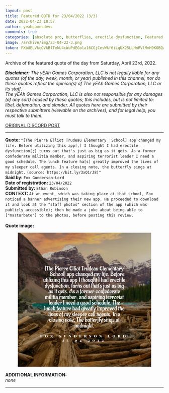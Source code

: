 ```yaml
---
layout: post
title: Featured QOTD for 23/04/2022 (3/3)
date: 2022-04-23 10:57
author: yeahgamesdevs
comments: true
categories: [absolute pro, butterflies, erectile dysfunction, Featured quotes, fox, millitia, pierre-elliot trudeau elementary school, pro quote, QOTD, Quotes, saturday]
image: /archive/img/23-04-22-3.png
token: FXbUELVkcQVkBfTekU4cWuPdEGola16CGjCesWkf6iLqUX25LLHnRVlMmH9KOBQanSGSMHgt25Coe1vSaAZ2JkYHSnoTjGye4rlJU0PFIbaVutQK4iJ9jOxqGEgE8xhWcghACTI7sUHN
---
```

<!-- wp:paragraph -->
<p>Archive of the featured quote of the day from Saturday, April 23rd, 2022. </p>
<!-- /wp:paragraph -->

<!-- wp:paragraph -->
<p><em><strong>Disclaimer</strong>: The yEAh Games Corporation, LLC is not legally liable for any quotes (of the day, week, month, or year) published in this channel; nor do these quotes reflect the opinion(s) of The yEAh Games Corporation, LLC or its staff</em>.<br><em>The yEAh Games Corporation, LLC is also not responsible for any damages (of any sort) caused by these quotes; this includes, but is not limited to: libel, defamation, and slander. All quotes here are submitted by their respective submitters (viewable on the archives), and for legal help, you must talk to them.</em><br><a href="https://cdn.discordapp.com/attachments/958100064079839303/964566123628609628/unknown.png"></a></p>
<!-- /wp:paragraph -->

<!-- wp:buttons {"layout":{"type":"flex","justifyContent":"left"}} -->
<div class="wp-block-buttons"><!-- wp:button {"textColor":"vivid-cyan-blue","align":"center","style":{"border":{"radius":"18px"}},"className":"is-style-fill"} -->
<div class="wp-block-button aligncenter is-style-fill"><a class="wp-block-button__link has-vivid-cyan-blue-color has-text-color wp-element-button" href="https://discord.com/channels/887052880782176266/958100064079839303/967792182557814814" style="border-radius:18px;">ORIGINAL DISCORD POST</a></div>
<!-- /wp:button --></div>
<!-- /wp:buttons -->

<!-- wp:separator {"align":"center","className":"is-style-wide"} -->
<hr class="wp-block-separator aligncenter has-alpha-channel-opacity is-style-wide" />
<!-- /wp:separator -->

<!-- wp:paragraph -->
<p><strong>Quote: </strong><code>"[The Pierre Elliot Trudeau Elementary ⠀School] app changed my life. Before utilizing this app[,] I thought I had erectile dysfunction[;] turns out that's just as big as it gets. As a former confederate militia member, and aspiring terrorist leader I need a good schedule. The lunch feature ha[s] greatly improved the lives of my sleeper cell agents. In a closing note, the butterfly sings at midnight.</code> <code>(source: https://bit.ly/3xQ1rJ8)"</code><br><strong>Said by: </strong><code>Fox Gunderson-Lord</code><br><strong>Date of registration: </strong><code>23/04/2022</code> <br><strong>Submitted by: </strong><code>Ethan Robinson</code><br><strong>CONTEXT: </strong><code>At an event, which was taking place at that school, Fox noticed a banner advertising their new app. He proceeded to download it and look at the "staff photos" section of the app (which was publicly accessible); then he made a joke about being able to ["masturbate"] to the photos, before posting this review.</code><br><br><strong>Quote image:</strong></p>
<!-- /wp:paragraph -->

<!-- wp:image {"id":717,"sizeSlug":"large","linkDestination":"none"} -->
<figure class="wp-block-image size-large"><img src="/archive/img/23-04-22-3.png" alt="" class="wp-image-717" /></figure>
<!-- /wp:image -->

<!-- wp:paragraph -->
<p><strong>ADDITIONAL INFORMATION:</strong><br><em>none</em></p>
<!-- /wp:paragraph -->

<!-- wp:separator {"className":"is-style-wide"} -->
<hr class="wp-block-separator has-alpha-channel-opacity is-style-wide" />
<!-- /wp:separator -->
